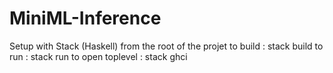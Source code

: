 # MiniML-Inference
Setup with Stack (Haskell) 
from the root of the projet
to build : stack build
to run : stack run 
to open toplevel : stack ghci
